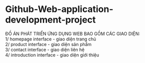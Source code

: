 # Github-Web-application-development-project

ĐỒ ÁN PHÁT TRIỂN ỨNG DỤNG WEB BAO GỒM CÁC GIAO DIỆN:
<br>
1/ homepage interface - giao diện trang chủ
<br>
2/ product interface - giao diện sản phẩm
<br>
3/ contact interface - giao diện liên hệ
<br>
4/ introduction interface - giao diện giới thiệu
<br>

